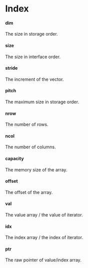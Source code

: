 # Index

#### dim
The size in storage order.

#### size
The size in interface order.

#### stride
The increment of the vector.

#### pitch
The maximum size in storage order.

#### nrow
The number of rows.

#### ncol
The number of columns.

#### capacity
The memory size of the array.

#### offset
The offset of the array.

#### val
The value array / the value of iterator.

#### idx
The index array / the index of iterator.

#### ptr
The raw pointer of value/index array.
